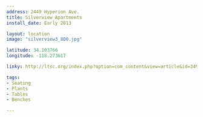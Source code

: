 ```yaml
---
address: 2449 Hyperion Ave.  
title: Silverview Apartments
install_date: Early 2013

layout: location
image: "silverview3_800.jpg"

latitude: 34.103766
longitude: -118.273617

linky: http://ltsc.org/index.php?option=com_content&view=article&id=349

tags:	
- Seating
- Plants
- Tables
- Benches

---
```

